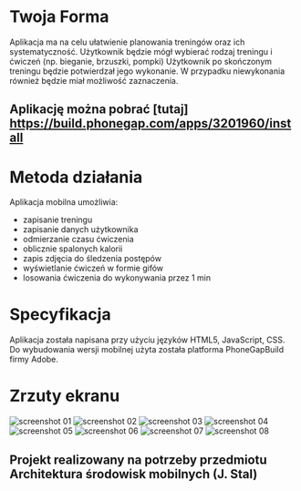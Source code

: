 # Twoja Forma

Aplikacja ma na celu ułatwienie planowania treningów oraz ich systematyczność.
Użytkownik będzie mógł wybierać rodzaj treningu i ćwiczeń (np. bieganie, brzuszki, pompki)
Użytkownik po skończonym treningu będzie potwierdzał
jego wykonanie. W przypadku niewykonania również będzie miał możliwość zaznaczenia.

## Aplikację można pobrać [tutaj] https://build.phonegap.com/apps/3201960/install

# Metoda działania

Aplikacja mobilna umożliwia:
* zapisanie treningu
* zapisanie danych użytkownika
* odmierzanie czasu ćwiczenia
* oblicznie spalonych kalorii
* zapis zdjęcia do śledzenia postępów
* wyświetlanie ćwiczeń w formie gifów
* losowania ćwiczenia do wykonywania przez 1 min


# Specyfikacja

Aplikacja została napisana przy użyciu języków HTML5, JavaScript, CSS.
Do wybudowania wersji mobilnej użyta została platforma PhoneGapBuild firmy Adobe.

# Zrzuty ekranu

![screenshot 01](./screenshots/01.jpg "01")
![screenshot 02](./screenshots/02.jpg "02")
![screenshot 03](./screenshots/03.jpg "03")
![screenshot 04](./screenshots/04.jpg "04")
![screenshot 05](./screenshots/05.jpg "05")
![screenshot 06](./screenshots/06.jpg "06")
![screenshot 07](./screenshots/07.jpg "07")
![screenshot 08](./screenshots/08.jpg "08")

## Projekt realizowany na potrzeby przedmiotu Architektura środowisk mobilnych (J. Stal)